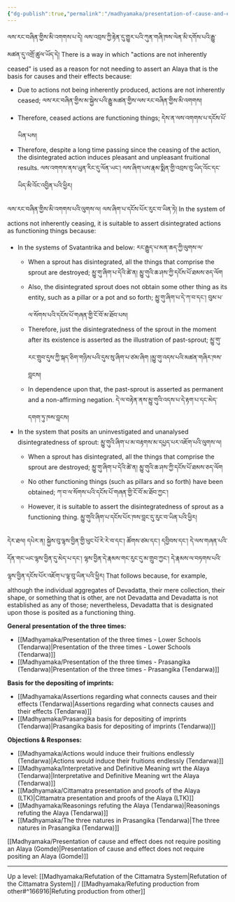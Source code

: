 ```yaml
---
{"dg-publish":true,"permalink":"/madhyamaka/presentation-of-cause-and-effect-does-not-require-positing-an-alaya-tendarwa/"}
---
```


ལས་རང་བཞིན་གྱིས་མི་འགགས་པ་དེ། ལས་འབྲས་ཀྱི་རྟེན་དུ་གྱུར་པའི་ཀུན་གཞི་ཁས་ལེན་མི་དགོས་པའི་རྒྱུ་མཚན་དུ་འགྲོ་ཚུལ་ཡོད་དེ།
There is a way in which "actions are not inherently ceased" is used as a reason for not needing to assert an Alaya that is the basis for causes and their effects because:
- Due to actions not being inherently produced, actions are not inherently ceased;
  ལས་རང་བཞིན་གྱིས་མ་སྐྱེས་པའི་རྒྱུ་མཚན་གྱིས་ལས་རང་བཞིན་གྱིས་མི་འགགས།
- Therefore, ceased actions are functioning things; དེས་ན་ལས་འགགས་པ་དངོས་པོ་ཡིན་པས།
- Therefore, despite a long time passing since the ceasing of the action, the disintegrated action induces pleasant and unpleasant fruitional results. 
  ལས་འགགས་ནས་ཡུན་རིང་དུ་ལོན་ཡང༌། ལས་ཞིག་པས་རྣམ་སྨིན་གྱི་འབྲས་བུ་ཡིད་འོང་དང་ཡིད་མི་འོང་འབྱིན་པའི་ཕྱིར།

ལས་རང་བཞིན་གྱིས་མི་འགགས་པའི་ལུགས་ལ། ལས་ཞིག་པ་དངོས་པོར་རུང་བ་ཡིན་ཏེ། 
In the system of actions not inherently ceasing, it is suitable to assert disintegrated actions as functioning things because:
- In the systems of Svatantrika and below: རང་རྒྱུད་པ་མན་ཆད་ཀྱི་ལུགས་ལ་
	- When a sprout has disintegrated, all the things that comprise the sprout are destroyed;
	  མྱུ་གུ་ཞིག་པ་དེའི་ཚེ་ན། མྱུ་གུའི་ཆ་ཤས་ཀྱི་དངོས་པོ་ཐམས་ཅད་ལོག
	- Also, the disintegrated sprout does not obtain some other thing as its entity, such as a pillar or a pot and so forth; མྱུ་གུ་ཞིག་པ་དེ་ཀ་བ་དང༌། བུམ་པ་ལ་སོགས་པའི་དངོས་པོ་གཞན་གྱི་ངོ་བོ་མ་ཐོབ་པས།
	- Therefore, just the disintegratedness of the sprout in the moment after its existence is asserted as the illustration of past-sprout; མྱུ་གུ་རང་གྲུབ་དུས་ཀྱི་སྐད་ཅིག་གཉིས་པའི་དུས་སུ་ཞིག་པ་ཙམ་ཞིག །མྱུ་གུ་འདས་པའི་མཚན་གཞིར་ཁས་བླངས།
	- In dependence upon that, the past-sprout is asserted as permanent and a non-affirming negation.
	  དེ་ལ་བརྟེན་ནས་མྱུ་གུའི་འདས་པ་དེ་རྟག་པ་དང་མེད་དགག་ཏུ་ཁས་བླངས།
- In the system that posits an uninvestigated and unanalysed disintegratedness of sprout:
  མྱུ་གུའི་ཞིག་པ་མ་བརྟགས་མ་དཔྱད་པར་འཇོག་པའི་ལུགས་ལ།
	- When a sprout has disintegrated, all the things that comprise the sprout are destroyed;
	  མྱུ་གུ་ཞིག་པ་དེའི་ཚེ་ན། མྱུ་གུའི་ཆ་ཤས་ཀྱི་དངོས་པོ་ཐམས་ཅད་ལོག
	- No other functioning things (such as pillars and so forth) have been obtained;
	  ཀ་བ་ལ་སོགས་པའི་དངོས་པོ་གཞན་གྱི་ངོ་བོ་མ་ཐོབ་ཀྱང༌།
	- However, it is suitable to assert the disintegratedness of sprout as a functioning thing.
	  མྱུ་གུའི་ཞིག་པ་དངོས་པོར་ཁས་བླང་དུ་རུང་བ་ཡིན་པའི་ཕྱིར།

དེར་ཐལ། དཔེར་ན། སྐྱེས་བུ་ལྷས་བྱིན་གྱི་ཕུང་པོ་རེ་རེ་བ་དང༌། ཚོགས་ཙམ་དང༌། དབྱིབས་དང༌། དེ་ལས་གཞན་པའི་དོན་གང་ཡང་ལྷས་བྱིན་དུ་མེད་པ་དང༌། 
ལྷས་བྱིན་དེ་རྣམས་གང་རུང་དུ་མ་གྲུབ་ཀྱང༌། དེ་རྣམས་ལ་བཏགས་པའི་ལྷས་བྱིན་དངོས་པོར་འཇོག་པ་ལྟ་བུ་ཡིན་པའི་ཕྱིར།
That follows because, for example, although the individual aggregates of Devadatta, their mere collection, their shape, or something that is other, are not Devadatta and Devadatta is not established as any of those; nevertheless, Devadatta that is designated upon those is posited as a functioning thing.

**General presentation of the three times:**
- [[Madhyamaka/Presentation of the three times - Lower Schools (Tendarwa)\|Presentation of the three times - Lower Schools (Tendarwa)]]
- [[Madhyamaka/Presentation of the three times - Prasangika (Tendarwa)\|Presentation of the three times - Prasangika (Tendarwa)]]

**Basis for the depositing of imprints:**
- [[Madhyamaka/Assertions regarding what connects causes and their effects (Tendarwa)\|Assertions regarding what connects causes and their effects (Tendarwa)]]
- [[Madhyamaka/Prasangika basis for depositing of imprints (Tendarwa)\|Prasangika basis for depositing of imprints (Tendarwa)]]

**Objections & Responses:**
- [[Madhyamaka/Actions would induce their fruitions endlessly (Tendarwa)\|Actions would induce their fruitions endlessly (Tendarwa)]]
- [[Madhyamaka/Interpretative and Definitive Meaning wrt the Alaya (Tendarwa)\|Interpretative and Definitive Meaning wrt the Alaya (Tendarwa)]]
- [[Madhyamaka/Cittamatra presentation and proofs of the Alaya (LTK)\|Cittamatra presentation and proofs of the Alaya (LTK)]]
- [[Madhyamaka/Reasonings refuting the Alaya (Tendarwa)\|Reasonings refuting the Alaya (Tendarwa)]]
- [[Madhyamaka/The three natures in Prasangika (Tendarwa)\|The three natures in Prasangika (Tendarwa)]]

[[Madhyamaka/Presentation of cause and effect does not require positing an Alaya (Gomde)\|Presentation of cause and effect does not require positing an Alaya (Gomde)]]


---
Up a level: [[Madhyamaka/Refutation of the Cittamatra System\|Refutation of the Cittamatra System]] / [[Madhyamaka/Refuting production from other#^166916\|Refuting production from other]]